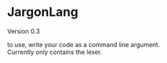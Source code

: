 # JargonLang
Version 0.3

to use, write your code as a command line argument.\
Currently only contains the lexer.